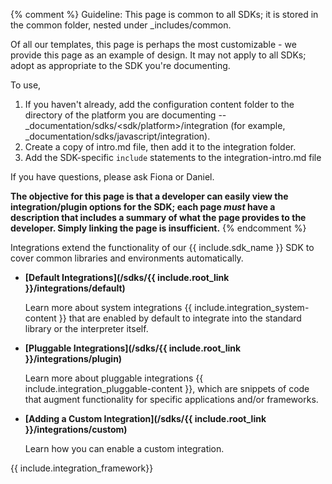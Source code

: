 {% comment %}
Guideline: This page is common to all SDKs; it is stored in the common folder, nested under _includes/common. 

Of all our templates, this page is perhaps the most customizable - we provide this page as an example of design. It may not apply to all SDKs; adopt as appropriate to the SDK you're documenting.

To use, 

1. If you haven't already, add the configuration content folder to the directory of the platform you are documenting -- _documentation/sdks/<sdk/platform>/integration (for example, _documentation/sdks/javascript/integration). 
2. Create a copy of intro.md file, then add it to the integration folder. 
3. Add the SDK-specific `include` statements to the integration-intro.md file

If you have questions, please ask Fiona or Daniel. 

**The objective for this page is that a developer can easily view the integration/plugin options for the SDK; each page _must_ have a description that includes a summary of what the page provides to the developer. Simply linking the page is insufficient.**
{% endcomment %}

Integrations extend the functionality of our {{ include.sdk_name }} SDK to cover common libraries and environments automatically. 

- **[Default Integrations](/sdks/{{ include.root_link }}/integrations/default)** 

    Learn more about system integrations {{ include.integration_system-content }} that are enabled by default to integrate into the standard library or the interpreter itself. 
    
- **[Pluggable Integrations](/sdks/{{ include.root_link }}/integrations/plugin)**
    
    Learn more about pluggable integrations {{ include.integration_pluggable-content }}, which are snippets of code that augment functionality for specific applications and/or frameworks.
    
- **[Adding a Custom Integration](/sdks/{{ include.root_link }}/integrations/custom)**

    Learn how you can enable a custom integration.
    
{{ include.integration_framework}}
